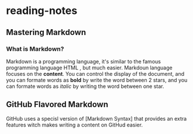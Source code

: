 # reading-notes
## Mastering Markdown 
### What is Markdown?
Markdown is a programming language, it's similar to the famous programming language HTML , but much easier. Markdoun language focuses on the **content**. You can control the display of the document, and you can formate words as **bold** by write the word between 2 stars, and you can formate words as *italic* by writing the word between one star.

## GitHub Flavored Markdown
GitHub uses a specisl version of [Markdown Syntax] that provides an extra features witch makes writing a content on GitHud easier.
